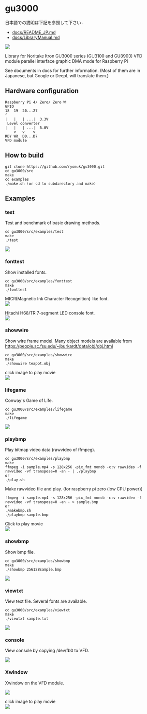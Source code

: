 # gu3000
日本語での説明は下記を参照して下さい．
- [docs/README_JP.md](docs/README_JP.md)
- [docs/LibraryManual.md](docs/LibraryManual.md)

![](images/showbmp.jpg)

Library for Noritake Itron GU3000 series (GU3100 and GU3900) VFD module parallel interface graphic DMA mode for Raspberry Pi

See documents in docs for further information.
(Most of them are in Japanese, but Google or DeepL will translate them.)

## Hardware configuration
```
Raspberry Pi 4/ Zero/ Zero W
GPIO
18  19  20...27
^  
|   |   | ...|  3.3V
 Level converter 
|   |   | ...|  5.0V
    v   v    v
RDY WR_ D0...D7
VFD module
```

## How to build
```
git clone https://github.com/ryomuk/gu3000.git
cd gu3000/src
make
cd examples
./make.sh (or cd to subdirectory and make)
```

## Examples
### test
Test and benchmark of basic drawing methods.
```
cd gu3000/src/examples/test
make
./test
```
![](images/test.jpg)

### fonttest
Show installed fonts.
```
cd gu3000/src/examples/fonttest
make
./fonttest
```

MICR(Magnetic Ink Character Recognition) like font.  
![](images/fonttest_MICR.jpg)

Hitachi H68/TR 7-segment LED console font.  
![](images/fonttest_H68TR.jpg)

### showwire
Show wire frame model.
Many object models are available from https://people.sc.fsu.edu/~jburkardt/data/obj/obj.html
```
cd gu3000/src/examples/showwire
make
./showwire teapot.obj
```
click image to play movie  
[![](images/teapot.jpg)](https://www.youtube.com/watch?v=gbkjLUjZCEo "showwire teapot.obj")

### lifegame
Conway's Game of Life.
```
cd gu3000/src/examples/lifegame
make
./lifegame
```
![](images/lifegame.jpg)

### playbmp
Play bitmap video data (rawvideo of ffmpeg).
```
cd gu3000/src/examples/playbmp
make
ffmpeg -i sample.mp4 -s 128x256 -pix_fmt monob -c:v rawvideo -f rawvideo -vf transpose=0 -an - | ./playbmp
or
./play.sh
```
Make rawvideo file and play. (for raspberry pi zero (low CPU power))
```
ffmpeg -i sample.mp4 -s 128x256 -pix_fmt monob -c:v rawvideo -f rawvideo -vf transpose=0 -an - > sample.bmp
or
./makebmp.sh
./playbmp sample.bmp
```

Click to play movie  
[![](images/badapple.jpg)](https://www.youtube.com/watch?v=wEan5ha9sWA "playbmp")

### showbmp
Show bmp file.
```
cd gu3000/src/examples/showbmp
make
./showbmp 256128sample.bmp
```
![](images/showbmp.jpg)

### viewtxt
View text file. Several fonts are available.
```
cd gu3000/src/examples/viewtxt
make
./viewtxt sample.txt
```
![](images/viewtxt.jpg)

### console
View console by copying /dev/fb0 to VFD.

![](images/console.jpg)

### Xwindow
Xwindow on the VFD module.

![](images/xeyes.jpg)

click image to play movie  
[![](images/badapple_onX.jpg)](https://www.youtube.com/watch?v=z8M9jezuZ1E "Bad Apple on Xwindow")
